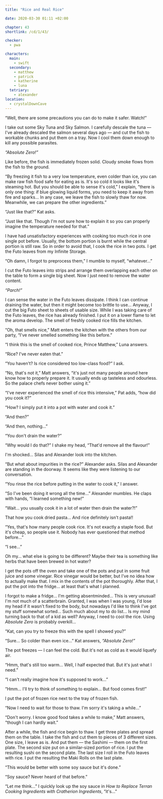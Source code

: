 ```yaml
---
title: "Rice and Real Rice"

date: 2020-03-30 01:11 +02:00

chapter: 43
shortlink: /cd/1/43/

checker:
  - pwa

characters:
  main:
    - swift
  secondary:
    - matthew
    - patrick
    - katherine
    - luna
  tetriary:
    - alexander
location:
  - crystalDownCave
---
```

“Well, there are some precautions you can do to make it safer. Watch!”

I take out some Sky Tuna and Sky Salmon.
I carefully descale the tuna — I've already descaled the salmon several days ago — and cut the fish to workable chunks and put them on a tray.
Now I cool them down enough to kill any possible parasites.

*“Absolute Zero!”*

Like before, the fish is immediately frozen solid.
Cloudy smoke flows from the fish to the ground.

“By freezing it fish to a very low temperature, even colder than ice, you can make raw fish food safe for eating as is.
It's so cold it looks like it's steaming hot.
But you should be able to sense it's cold,” I explain, “there is only one thing: if blue glowing liquid forms, you need to keep it away from fire and sparks…
In any case, we leave the fish to slowly thaw for now.
Meanwhile, we can prepare the other ingredients.”

“Just like that?” Kat asks.

“Just like that.
Though I'm not sure how to explain it so you can properly imagine the temperature needed for that.”

I have had unsatisfactory experiences with cooking too much rice in one single pot before.
Usually, the bottom portion is burnt while the central portion is still raw.
So in order to avoid that, I cook the rice in two pots.
I get the Futo leaves from my Infinite Storage.

“Oh damn, I forgot to preprocess them,” I mumble to myself, “whatever…”

I cut the Futo leaves into strips and arrange them overlapping each other on the table to form a single big sheet.
Now I just need to remove the water content.

*“Parch!”*

I can sense the water in the Futo leaves dissipate.
I think I can continue draining the water, but then it might become too brittle to use…
Anyway, I cut the big Futo sheet to sheets of usable size.
While I was taking care of the Futo leaves, the rice has already finished.
I put it on a lower flame to let the aroma develop.
The smell of freshly cooked rice fills the kitchen.

“Oh, that smells nice,” Matt enters the kitchen with the others from our party, “I've never smelled something like this before.”

“I think this is the smell of cooked rice, Prince Matthew,” Luna answers.

“Rice? I've never eaten that.”

“You haven't? Is rice considered too low-class food?” I ask.

“No, that's not it,” Matt answers, “it's just not many people around here know how to properly prepare it.
It usually ends up tasteless and odourless.
So the palace chefs never bother using it.”

“I've never experienced the smell of rice this intensive,” Pat adds, “how did you cook it?”

“How? I simply put it into a pot with water and cook it.”

“And then?”

“And then, nothing…”

“You don't drain the water?”

“Why would I do that?” I shake my head, “That'd remove all the flavour!”

I'm shocked… Silas and Alexander look into the kitchen.

“But what about impurities in the rice?” Alexander asks.
Silas and Alexander are standing in the doorway.
It seems like they were listening to our conversation.

“You rinse the rice before putting in the water to cook it,” I answer.

“So I've been doing it wrong all the time…” Alexander mumbles.
He claps with hands, “I learned something new!”

“Wait… you usually cook it in a lot of water then drain the water?!”

That how you cook dried pasta…
And rice definitely isn't pasta!!

“Yes, that's how many people cook rice.
It's not exactly a staple food.
But it's cheap, so people use it.
Nobody has ever questioned that method before…”

“I see…”

Oh my… what else is going to be different?
Maybe their tea is something like herbs that have been brewed in hot water?

I get the pots off the oven and take one of the pots and put in some fruit juice and some vinegar.
Rice vinegar would be better, but I've no idea how to actually make that.
I mix in the contents of the pot thoroughly.
After that, I put the pot into the fridge… at least that's what I planned.

I forgot to make a fridge…
I'm getting absentminded…
This is very unusual!
I'm not much of a scatterbrain.
Granted, I was when I was young, I'd lose my head if it wasn't fixed to the body, but nowadays I'd like to think I've got my stuff somewhat sorted… Such much about my to do list…
Is my mind turning back to that of a kid as well?
Anyway, I need to cool the rice.
Using *Absolute Zero* is probably overkill…

“Kat, can you try to freeze this with the spell I showed you?”

“Sure… So colder than even ice…” Kat answers, *“Absolute Zero!”*

The pot freezes — I can feel the cold.
But it's not as cold as it would liquefy air.

“Hmm, that's still too warm…
Well, I half expected that.
But it's just what I need.”

“I can't really imagine how it's supposed to work…”

“Hmm… I'll try to think of something to explain…
But food comes first!”

I put the pot of frozen rice next to the tray of frozen fish.

“Now I need to wait for those to thaw.
I'm sorry it's taking a while…”

“Don't worry.
I know good food takes a while to make,” Matt answers, “though I can hardly wait.”

After a while, the fish and rice begin to thaw.
I get three plates and spread them on the table.
I take the fish and cut them to pieces of 3 different sizes.
One size, I leave as is.
And put them — the Sashimi — them on the first plate.
The second size put on a similar-sized portion of rice.
I put the resulting sushi on the second plate.
The last size I roll in the Futo leaves with rice.
I put the resulting the Maki Rolls on the last plate.

“This would be better with some soy sauce but it's done.”

“Soy sauce? Never heard of that before.”

“Let me think…” I quickly look up the soy sauce in *How to Replace Terran Cooking Ingredients with
Cratherion Ingredients*, “it's…”
